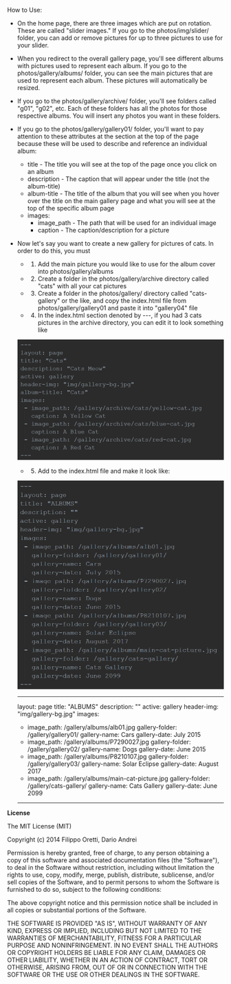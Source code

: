How to Use:
* On the home page, there are three images which are put on rotation. These are called "slider images." If you go to the photos/img/slider/ folder, you can add or remove pictures for up to three pictures to use for your slider.
* When you redirect to the overall gallery page, you'll see different albums with pictures used to represent each album. If you go to the photos/gallery/albums/ folder, you can see the main pictures that are used to represent each album. These pictures will automatically be resized.
* If you go to the photos/gallery/archive/ folder, you'll see folders called "g01", "g02", etc. Each of these folders has all the photos for those respective albums. You will insert any photos you want in these folders.
* If you go to the photos/gallery/gallery01/ folder, you'll want to pay attention to these attributes at the section at the top of the page because these will be used to describe and reference an individual album:
    * title - The title you will see at the top of the page once you click on an album
    * description - The caption that will appear under the title (not the album-title)
    * album-title - The title of the album that you will see when you hover over the title on the main gallery page and what you will see at the top of the specific album page
    * images:
        * image_path - The path that will be used for an individual image
        * caption - The caption/description for a picture
* Now let's say you want to create a new gallery for pictures of cats. In order to do this, you must
    * 1) Add the main picture you would like to use for the album cover into photos/gallery/albums
    * 2) Create a folder in the photos/gallery/archive directory called "cats" with all your cat pictures
    * 3) Create a folder in the photos/gallery/ directory called "cats-gallery" or the like, and copy the index.html file from photos/gallery/gallery01 and paste it into "gallery04" file
    * 4) In the index.html section denoted by ---, if you had 3 cats pictures in the archive directory, you can edit it to look something like
    
    ![Step 4 Instructions](/instructions/instruction1.png)
    
    * 5) Add to the index.html file and make it look like:
    
    ![Step 5 Instructions](/instructions/instruction2.png)
    
    ---
    layout: page
    title: "ALBUMS"
    description: ""
    active: gallery
    header-img: "img/gallery-bg.jpg"
    images:
     - image_path: /gallery/albums/alb01.jpg
       gallery-folder: /gallery/gallery01/
       gallery-name: Cars
       gallery-date: July 2015
     - image_path: /gallery/albums/P7290027.jpg
       gallery-folder: /gallery/gallery02/
       gallery-name: Dogs
       gallery-date: June 2015
     - image_path: /gallery/albums/P8210107.jpg
       gallery-folder: /gallery/gallery03/
       gallery-name: Solar Eclipse
       gallery-date: August 2017
     - image_path: /gallery/albums/main-cat-picture.jpg
       gallery-folder: /gallery/cats-gallery/
       gallery-name: Cats Gallery
       gallery-date: June 2099
    ---

**License**

The MIT License (MIT)

Copyright (c) 2014 Filippo Oretti, Dario Andrei

Permission is hereby granted, free of charge, to any person obtaining a copy of this software and associated documentation files (the "Software"), to deal in the Software without restriction, including without limitation the rights to use, copy, modify, merge, publish, distribute, sublicense, and/or sell copies of the Software, and to permit persons to whom the Software is furnished to do so, subject to the following conditions:

The above copyright notice and this permission notice shall be included in all copies or substantial portions of the Software.

THE SOFTWARE IS PROVIDED "AS IS", WITHOUT WARRANTY OF ANY KIND, EXPRESS OR IMPLIED, INCLUDING BUT NOT LIMITED TO THE WARRANTIES OF MERCHANTABILITY, FITNESS FOR A PARTICULAR PURPOSE AND NONINFRINGEMENT. IN NO EVENT SHALL THE AUTHORS OR COPYRIGHT HOLDERS BE LIABLE FOR ANY CLAIM, DAMAGES OR OTHER LIABILITY, WHETHER IN AN ACTION OF CONTRACT, TORT OR OTHERWISE, ARISING FROM, OUT OF OR IN CONNECTION WITH THE SOFTWARE OR THE USE OR OTHER DEALINGS IN THE SOFTWARE.

